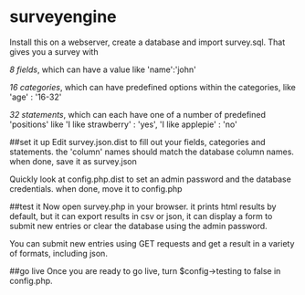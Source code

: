 # surveyengine

Install this on a webserver, create a database
and import survey.sql. That gives you
a survey with 

*8 fields*, 
which can have a value
like 'name':'john'

*16 categories*, 
which can have predefined options within the categories,
like 'age' : '16-32'

*32 statements*,
which can each have one of a number of predefined 'positions'
like 'I like strawberry' : 'yes', 'I like applepie' : 'no'

##set it up
Edit survey.json.dist to fill out your 
fields, categories and statements.
the 'column' names should match the 
database column names. when done,
save it as survey.json

Quickly look at config.php.dist to set
an admin password and the database
credentials. when done, move it 
to config.php

##test it
Now open survey.php in your browser. it
prints html results by default, but it
can export results in csv or json,
it can display a form to submit
new entries or clear the database
using the admin password.

You can submit new entries using GET 
requests and get a result in a variety
of formats, including json.

##go live
Once you are ready to go live, turn
$config->testing to false in config.php.





